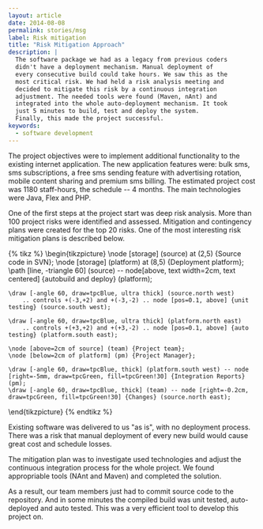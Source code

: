 ```yaml
---
layout: article
date: 2014-08-08
permalink: stories/msg
label: Risk mitigation
title: "Risk Mitigation Approach"
description: |
  The software package we had as a legacy from previous coders
  didn't have a deployment mechanism. Manual deployment of
  every consecutive build could take hours. We saw this as the
  most critical risk. We had held a risk analysis meeting and
  decided to mitigate this risk by a continuous integration
  adjustment. The needed tools were found (Maven, nAnt) and
  integrated into the whole auto-deployment mechanism. It took
  just 5 minutes to build, test and deploy the system.
  Finally, this made the project successful.
keywords:
  - software development
---
```


The project objectives were to implement additional functionality to
the existing internet application. The new application features were:
bulk sms, sms subscriptions, a free sms sending feature with advertising
rotation, mobile content sharing and premium sms billing. The estimated
project cost was 1180 staff-hours, the schedule -- 4 months. The main
technologies were Java, Flex and PHP.

One of the first steps at the project start was deep risk analysis. More
than 100 project risks were identified and assessed. Mitigation
and contingency plans were created for the top 20 risks. One of the
most interesting risk mitigation plans is described below.

{% tikz %}
\begin{tikzpicture}
    \node [storage] (source) at (2,5) {Source code in SVN};
    \node [storage] (platform) at (8,5) {Deployment platform};
    \path [line, -triangle 60] (source) -- node[above, text width=2cm, text centered] {autobuild and deploy} (platform);

    \draw [-angle 60, draw=tpcBlue, ultra thick] (source.north west)
        .. controls +(-3,+2) and +(-3,-2) .. node [pos=0.1, above] {unit testing} (source.south west);

    \draw [-angle 60, draw=tpcBlue, ultra thick] (platform.north east)
        .. controls +(+3,+2) and +(+3,-2) .. node [pos=0.1, above] {auto testing} (platform.south east);

    \node [above=2cm of source] (team) {Project team};
    \node [below=2cm of platform] (pm) {Project Manager};

    \draw [-angle 60, draw=tpcBlue, thick] (platform.south west) -- node [right=-5mm, draw=tpcGreen, fill=tpcGreen!30] {Integration Reports} (pm);
    \draw [-angle 60, draw=tpcBlue, thick] (team) -- node [right=-0.2cm, draw=tpcGreen, fill=tpcGreen!30] {Changes} (source.north east);
\end{tikzpicture}
{% endtikz %}

Existing software was delivered to us "as is", with no deployment process.
There was a risk that manual deployment of every new build would cause great cost and schedule losses.

The mitigation plan was to investigate used technologies and adjust the continuous
integration process for the whole project. We found appropriable
tools (NAnt and Maven) and completed the solution.

As a result, our team members just had to commit source code
to the repository. And in some minutes the compiled build was unit tested,
auto-deployed and auto tested. This was a very efficient tool to
develop this project on.
